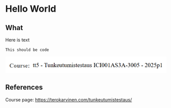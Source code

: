 # Hello World

## What

Here is text

    This should be code

<img src="h0.png" alt="image">

## References

Course page: https://terokarvinen.com/tunkeutumistestaus/